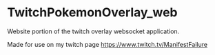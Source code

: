 # TwitchPokemonOverlay_web
Website portion of the twitch overlay websocket application.

Made for use on my twitch page https://www.twitch.tv/ManifestFailure